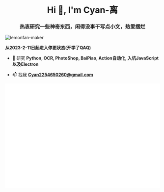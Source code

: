 <h1 align="center">Hi 👋, I'm Cyan-离</h1>
<h3 align="center">热衷研究一些神奇东西，闲得没事干写点小文，热爱摆烂</h3>

<p align="left"> <img src="https://komarev.com/ghpvc/?username=lemonfan-maker&label=Profile%20views&color=0e75b6&style=flat" alt="lemonfan-maker" /> </p>

**从2023-2-11日起进入停更状态(开学了QAQ)**

- 🌱 研究 **Python, OCR, PhotoShop, BaiPiao, Action自动化, 入坑JavaScript以及Electron**

- 📫 找我 **Cyan2254650260@gmail.com**

![Metrics](https://raw.githubusercontent.com/LemonFan-maker/github-stats/main/github-metrics.svg)
